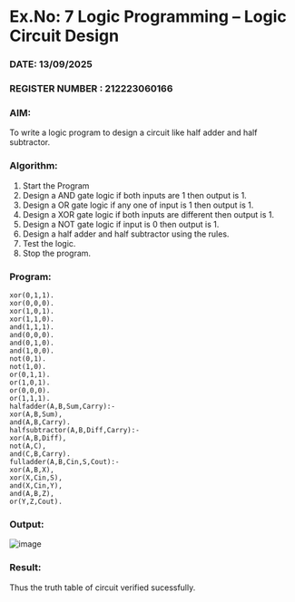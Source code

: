# Ex.No: 7  Logic Programming –  Logic Circuit Design
### DATE: 13/09/2025                                                                          
### REGISTER NUMBER : 212223060166
### AIM: 
To write a logic program to design a circuit like half adder and half subtractor.
###  Algorithm:
1. Start the Program
2. Design a AND gate logic if both inputs are 1 then output is 1.
3. Design a OR gate logic if any one of input is 1 then output is 1.
4. Design a XOR gate logic if both inputs are different then output is 1.
5. Design a NOT gate logic if input is 0 then output is 1.
6. Design a half adder and half subtractor using the rules.
7. Test the logic.
8. Stop the program.

### Program:
```
xor(0,1,1).
xor(0,0,0).
xor(1,0,1).
xor(1,1,0).
and(1,1,1).
and(0,0,0).
and(0,1,0).
and(1,0,0).
not(0,1).
not(1,0).
or(0,1,1).
or(1,0,1).
or(0,0,0).
or(1,1,1).
halfadder(A,B,Sum,Carry):-
xor(A,B,Sum),
and(A,B,Carry).
halfsubtractor(A,B,Diff,Carry):-
xor(A,B,Diff),
not(A,C),
and(C,B,Carry).
fulladder(A,B,Cin,S,Cout):-
xor(A,B,X),
xor(X,Cin,S),
and(X,Cin,Y),
and(A,B,Z),
or(Y,Z,Cout).
```










### Output:

![image](https://github.com/Rajithxx/AI_Lab_2023-24/assets/148357145/1c4f65c8-145b-4829-8000-f20a6f1ba1ac)


### Result:
Thus the truth table of circuit verified sucessfully.
